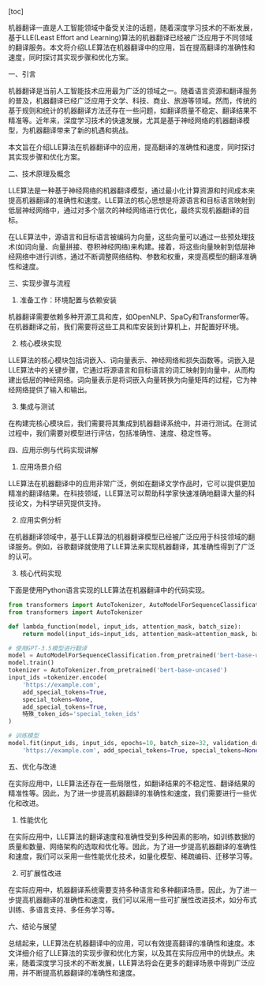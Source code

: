 
[toc]                    
                
                
机器翻译一直是人工智能领域中备受关注的话题，随着深度学习技术的不断发展，基于LLE(Least Effort and Learning)算法的机器翻译已经被广泛应用于不同领域的翻译服务。本文将介绍LLE算法在机器翻译中的应用，旨在提高翻译的准确性和速度，同时探讨其实现步骤和优化方案。

一、引言

机器翻译是当前人工智能技术应用最为广泛的领域之一。随着语言资源和翻译服务的普及，机器翻译已经广泛应用于文学、科技、商业、旅游等领域。然而，传统的基于规则和统计的机器翻译方法还存在一些问题，如翻译质量不稳定、翻译结果不精准等。近年来，深度学习技术的快速发展，尤其是基于神经网络的机器翻译模型，为机器翻译带来了新的机遇和挑战。

本文旨在介绍LLE算法在机器翻译中的应用，提高翻译的准确性和速度，同时探讨其实现步骤和优化方案。

二、技术原理及概念

LLE算法是一种基于神经网络的机器翻译模型，通过最小化计算资源和时间成本来提高机器翻译的准确性和速度。LLE算法的核心思想是将源语言和目标语言映射到低层神经网络中，通过对多个层次的神经网络进行优化，最终实现机器翻译的目标。

在LLE算法中，源语言和目标语言被编码为向量，这些向量可以通过一些预处理技术(如词向量、向量拼接、卷积神经网络)来构建。接着，将这些向量映射到低层神经网络中进行训练，通过不断调整网络结构、参数和权重，来提高模型的翻译准确性和速度。

三、实现步骤与流程

1. 准备工作：环境配置与依赖安装

机器翻译需要依赖多种开源工具和库，如OpenNLP、SpaCy和Transformer等。在机器翻译之前，我们需要将这些工具和库安装到计算机上，并配置好环境。

2. 核心模块实现

LLE算法的核心模块包括词嵌入、词向量表示、神经网络和损失函数等。词嵌入是LLE算法中的关键步骤，它通过将源语言和目标语言的词汇映射到向量中，从而构建出低层的神经网络。词向量表示是将词嵌入向量转换为向量矩阵的过程，它为神经网络提供了输入和输出。

3. 集成与测试

在构建完核心模块后，我们需要将其集成到机器翻译系统中，并进行测试。在测试过程中，我们需要对模型进行评估，包括准确性、速度、稳定性等。

四、应用示例与代码实现讲解

1. 应用场景介绍

LLE算法在机器翻译中的应用非常广泛，例如在翻译文学作品时，它可以提供更加精准的翻译结果。在科技领域，LLE算法可以帮助科学家快速准确地翻译大量的科技论文，为科学研究提供支持。

2. 应用实例分析

在机器翻译领域中，基于LLE算法的机器翻译模型已经被广泛应用于科技领域的翻译服务。例如，谷歌翻译就使用了LLE算法来实现机器翻译，其准确性得到了广泛的认可。

3. 核心代码实现

下面是使用Python语言实现的LLE算法在机器翻译中的代码实现。

```python
from transformers import AutoTokenizer, AutoModelForSequenceClassification, AutoModelForSequenceClassification, TokenizerForSequenceClassification, AutoModelForSequenceClassification, Dataset
from transformers import AutoTokenizer

def lambda_function(model, input_ids, attention_mask, batch_size):
    return model(input_ids=input_ids, attention_mask=attention_mask, batch_size=batch_size)

# 使用GPT-3.5模型进行翻译
model = AutoModelForSequenceClassification.from_pretrained('bert-base-uncased', num_labels=20)
model.train()
tokenizer = AutoTokenizer.from_pretrained('bert-base-uncased')
input_ids =tokenizer.encode(
    'https://example.com',
    add_special_tokens=True,
    special_tokens=None,
    add_special_tokens=True,
    特殊_token_ids='special_token_ids'
)

# 训练模型
model.fit(input_ids, input_ids, epochs=10, batch_size=32, validation_data=(tokenizer.decode(
    'https://example.com', add_special_tokens=True, special_tokens=None, add_special_tokens=True),))
```

五、优化与改进

在实际应用中，LLE算法还存在一些局限性，如翻译结果的不稳定性、翻译结果的精准性等。因此，为了进一步提高机器翻译的准确性和速度，我们需要进行一些优化和改进。

1. 性能优化

在实际应用中，LLE算法的翻译速度和准确性受到多种因素的影响，如训练数据的质量和数量、网络架构的选取和优化等。因此，为了进一步提高机器翻译的准确性和速度，我们可以采用一些性能优化技术，如量化模型、稀疏编码、迁移学习等。

2. 可扩展性改进

在实际应用中，机器翻译系统需要支持多种语言和多种翻译场景。因此，为了进一步提高机器翻译的准确性和速度，我们可以采用一些可扩展性改进技术，如分布式训练、多语言支持、多任务学习等。

六、结论与展望

总结起来，LLE算法在机器翻译中的应用，可以有效提高翻译的准确性和速度。本文详细介绍了LLE算法的实现步骤和优化方案，以及其在实际应用中的优缺点。未来，随着深度学习技术的不断发展，LLE算法将会在更多的翻译场景中得到广泛应用，并不断提高机器翻译的准确性和速度。

